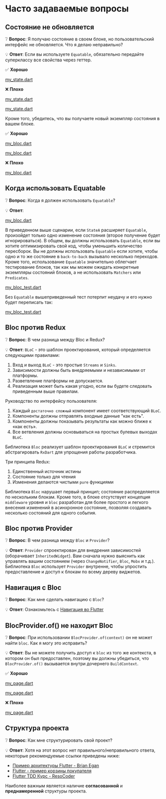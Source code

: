 # Часто задаваемые вопросы

## Состояние не обновляется

❔ **Вопрос**: Я получаю состояние в своем блоке, но пользовательский интерфейс не обновляется. Что я делаю неправильно?

💡 **Ответ**: Если вы используете `Equatable`, обязательно передайте суперклассу все свойства через геттер.

✅ **Хорошо**

[my_state.dart](../_snippets/faqs/state_not_updating_good_1.dart.md ':include')

❌ **Плохо**

[my_state.dart](../_snippets/faqs/state_not_updating_bad_1.dart.md ':include')

[my_state.dart](../_snippets/faqs/state_not_updating_bad_2.dart.md ':include')

Кроме того, убедитесь, что вы получаете новый экземпляр состояния в вашем блоке.

✅ **Хорошо**

[my_bloc.dart](../_snippets/faqs/state_not_updating_good_2.dart.md ':include')

[my_bloc.dart](../_snippets/faqs/state_not_updating_good_3.dart.md ':include')

❌ **Плохо**

[my_bloc.dart](../_snippets/faqs/state_not_updating_bad_3.dart.md ':include')

## Когда использовать Equatable

❔ **Вопрос**: Когда я должен использовать `Equatable`?

💡 **Ответ**:

[my_bloc.dart](../_snippets/faqs/equatable_yield.dart.md ':include')

В приведенном выше сценарии, если `StateA` расширяет `Equatable`, произойдет только одно изменение состояния (второе получение будет игнорироваться).
В общем, вы должны использовать `Equatable`, если вы хотите оптимизировать свой код, чтобы уменьшить количество пересборок.
Вы не должны использовать `Equatable` если хотите, чтобы одно и то же состояние в `back-to-back` вызывало несколько переходов.
Кроме того, использование `Equatable` значительно облегчает тестирование блоков, так как мы можем ожидать конкретные экземпляры состояний блоков, а не использовать `Matchers` или `Predicates`.

[my_bloc_test.dart](../_snippets/faqs/equatable_bloc_test.dart.md ':include')

Без `Equatable` вышеприведенный тест потерпит неудачу и его нужно будет переписать так:

[my_bloc_test.dart](../_snippets/faqs/without_equatable_bloc_test.dart.md ':include')

## Bloc против Redux

❔ **Вопрос**: В чем разница между Bloc и Redux?

💡 **Ответ**: `BLoC` - это шаблон проектирования, который определяется следующими правилами:

1. Вход и выход `BLoC` - это простые `Streams` и `Sinks`.
2. Зависимости должны быть внедряемыми и независимыми от платформы.
3. Разветвление платформы не допускается.
4. Реализация может быть какая угодно, если вы будете следовать приведенным выше правилам.

Руководство по интерфейсу пользователя:

1. Каждый `достаточно сложный` компонент имеет соответствующий `BLoC`.
2. Компоненты должны отправлять входные данные "как есть".
3. Компоненты должны показывать результаты как можно ближе к «как есть».
4. Все ветвления должны основываться на простых булевых выходах `BLoC`.

Библиотека `Bloc` реализует шаблон проектирования `BLoC` и стремится абстрагировать `RxDart` для упрощения работы разработчика.

Три принципа Redux:

1. Единственный источник истины
2. Состояние только для чтения
3. Изменения делаются чистыми `pure` функциями

Библиотека `Bloc` нарушает первый принцип; состояние распределяется по нескольким блокам.
Кроме того, в блоке отсутствует концепция `middleware` уровня и `bloc` разработан для более простого и легкого внесения изменений в асинхронное состояние, позволяя создавать несколько состояний для одного события.

## Bloc против Provider

❔ **Вопрос**: В чем разница между `Bloc` и `Provider`?

💡 **Ответ**: `Provider` спроектирован для внедрения зависимостей (оборачивает `InheritedWidget`).
Вам сначала нужно выяснить как управлять вашим состоянием (через `ChangeNotifier`, `Bloc`, `Mobx` и т.д.). Библиотека `Bloc` использует `Provider` внутренне, чтобы упростить предоставление и доступ к блокам по всему дереву виджетов.

## Навигация с Bloc

❔ **Вопрос**: Как мне сделать навигацию с `Bloc`?

💡 **Ответ**: Ознакомьтесь с [Навигация во Flutter](ru/recipesflutternavigation.md)

## BlocProvider.of() не находит Bloc

❔ **Вопрос**: При использовании `BlocProvider.of(context)` он не может найти `bloc`. Как я могу это исправить?

💡 **Ответ**: Вы не можете получить доступ к `bloc` из того же контекста, в котором он был предоставлен, поэтому вы должны убедиться, что `BlocProvider.of()` вызывается внутри дочернего `BuildContext`.

✅ **Хорошо**

[my_page.dart](../_snippets/faqs/bloc_provider_good_1.dart.md ':include')

[my_page.dart](../_snippets/faqs/bloc_provider_good_2.dart.md ':include')

❌ **Плохо**

[my_page.dart](../_snippets/faqs/bloc_provider_bad_1.dart.md ':include')

## Структура проекта

❔ **Вопрос**: Как мне структурировать свой проект?

💡 **Ответ**: Хотя на этот вопрос нет правильного/неправильного ответа, некоторые рекомендуемые ссылки приведены ниже:

- [Пример архитектуры Flutter - Brian Egan](https://github.com/brianegan/flutter_architecture_samples/tree/master/bloc_library)
- [Flutter - пример корзины покупателя](https://github.com/mit-73/bloc/tree/master/examples/flutter_shopping_cart)
- [Flutter TDD Курс - ResoCoder](https://github.com/ResoCoder/flutter-tdd-clean-architecture-course)

Наиболее важным является наличие **согласованной** и **преднамеренной** структуры проекта.
